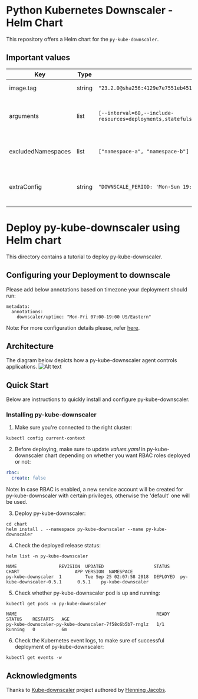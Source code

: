 # Python Kubernetes Downscaler - Helm Chart

This repository offers a Helm chart for the `py-kube-downscaler`.

## Important values

| Key                | Type   | Example                                                                                               | Description                                     |
|--------------------|--------|-------------------------------------------------------------------------------------------------------|-------------------------------------------------|
| image.tag          | string | `"23.2.0@sha256:4129e7e7551eb451ee2b43680ef818f3057304ad50888f79ec9722afab6c29ff"`                    | Tag of the image to use                         |
| arguments          | list   | `[--interval=60,--include-resources=deployments,statefulsets,horizontalpodautoscalers,scaledobjects]` | Arguments to pass to the kube-downscaler binary |
| excludedNamespaces | list   | `["namespace-a", "namespace-b"]`                                                                      | Namespaces to exclude from downscaling          |
| extraConfig        | string | `"DOWNSCALE_PERIOD: 'Mon-Sun 19:00-20:00 Europe/Berlin'"`                                              | Additional configuration in ConfigMap format    |

# Deploy py-kube-downscaler using Helm chart

This directory contains a tutorial to deploy py-kube-downscaler.

## Configuring your Deployment to downscale

Please add below annotations based on timezone your deployment should run:

```
metadata:
  annotations:
    downscaler/uptime: "Mon-Fri 07:00-19:00 US/Eastern"
```

Note: For more configuration details please,
refer [here](https://github.com/caas-team/py-kube-downscaler?tab=readme-ov-file#configuration).

## Architecture

The diagram below depicts how a py-kube-downscaler agent controls applications.
![Alt text](images/architecture.png?raw=true "Kube py-kube-downscaler diagram")

## Quick Start

Below are instructions to quickly install and configure py-kube-downscaler.

### Installing py-kube-downscaler

1. Make sure you're connected to the right cluster:

```
kubectl config current-context
```

2. Before deploying, make sure to update *values.yaml* in py-kube-downscaler chart depending on whether you want RBAC
   roles deployed or not:

```yaml
rbac:
  create: false
```

Note: In case RBAC is enabled, a new service account will be created for py-kube-downscaler with certain privileges,
otherwise the 'default' one will be used.

3. Deploy py-kube-downscaler:

```
cd chart
helm install . --namespace py-kube-downscaler --name py-kube-downscaler
```

4. Check the deployed release status:

```
helm list -n py-kube-downscaler
```

```
NAME                REVISION  UPDATED                   STATUS    CHART                     APP VERSION  NAMESPACE
py-kube-downscaler  1         Tue Sep 25 02:07:58 2018  DEPLOYED  py-kube-downscaler-0.5.1      0.5.1    py-kube-downscaler

```

5. Check whether py-kube-downscaler pod is up and running:

```
kubectl get pods -n py-kube-downscaler
```

```
NAME                                                     READY     STATUS    RESTARTS   AGE
py-kube-downscaler-py-kube-downscaler-7f58c6b5b7-rnglz   1/1       Running   0          6m
```

6. Check the Kubernetes event logs, to make sure of successful deployment of py-kube-downscaler:

```
kubectl get events -w
```

## Acknowledgments

Thanks to [Kube-downscaler](https://github.com/hjacobs/kube-downscaler) project authored
by [Henning Jacobs](https://github.com/hjacobs).
